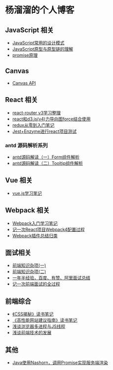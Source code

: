 # 杨溜溜的个人博客

## JavaScript 相关

* [JavaScript常用的设计模式](./posts/JavaScript常用的设计模式.md)
* [JavaScript原型与原型链的理解](./posts/JavaScript原型与原型链的理解.md)
* [promise原理](./posts/promise原理.md)

## Canvas

* [Canvas API](./posts/Canvas_API.md)

## React 相关

* [react-router v3学习整理](./posts/react-router_v3学习整理.md)
* [react和d3.js(v4)力导向图force结合使用](./posts/react和d3.js(v4)力导向图force结合使用.md)
* [redux从零到入门笔记](./posts/redux从零到入门笔记.md)
* [Jest+Enzyme进行react项目测试](./posts/Jest+Enzyme进行react项目测试.md)

### antd 源码解析系列

* [antd源码解读（一）Form组件解析](./posts/antd源码解析(一)Form组件解析.md)
* [antd源码解读（二）Tooltip组件解析](./posts/antd源码解析(二)Tooltip组件解析.md)

## Vue 相关

* [vue.js学习笔记](./posts/vue.js学习笔记.md)

## Webpack 相关

* [Webpack入门学习笔记](./posts/webpack入门学习笔记.md)
* [记一次React项目Webpack4配置过程](./posts/记一次React项目Webpack4配置过程.md)
* [Webpack插件总结归类](./posts/webpack插件总结归类.md)

## 面试相关

* [前端知识杂项(一)](./posts/前端知识杂项(一).md)
* [前端知识杂项(二)](./posts/前端知识杂项(二).md)
* [一年半经验，百度、有赞、阿里面试总结](./posts/一年半经验，百度、有赞、阿里面试总结.md)
* [记一次前端面试的全过程](./posts/记一次前端面试的全过程.md)

## 前端综合

* [《CSS揭秘》读书笔记](./posts/《CSS揭秘》读书笔记.md)
* [《高性能网站建议指南》读书笔记](./posts/《CSS揭秘》读书笔记.md)
* [浅谈浏览器多进程与JS线程](./posts/浅谈浏览器多进程与JS线程.md)
* [浅谈前端技术的发展](./posts/浅谈前端技术的发展.md)

## 其他

* [Java使用Nashorn，调用Promise实现服务端渲染](./posts/Java使用Nashorn，调用Promise实现服务端渲染.md)
